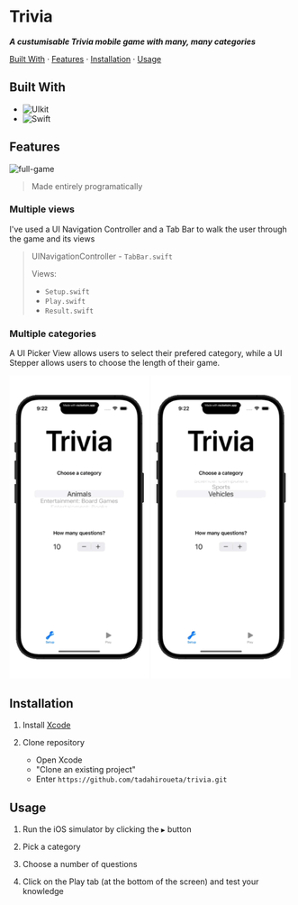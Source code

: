 # Trivia
***A custumisable Trivia mobile game with many, many categories***

[Built With](#built-with) · [Features](#features) · [Installation](#installation) · [Usage](#usage)

## Built With

- ![UIkit](https://img.shields.io/badge/uikit-2581d0?style=for-the-badge&logo=uikit&logoColor=white)
- ![Swift](https://img.shields.io/badge/swift-F54A2A?style=for-the-badge&logo=swift&logoColor=white)

## Features

<img src="https://github.com/tadahiroueta/trivia/blob/main/samples/full-game.gif" alt="full-game" width="248rem" />

> Made entirely programatically

### Multiple views
I've used a UI Navigation Controller and a Tab Bar to walk the user through the game and its views
> UINavigationController - ```TabBar.swift```
>
> Views:
> - ```Setup.swift```
> - ```Play.swift```
> - ```Result.swift```

### Multiple categories
A UI Picker View allows users to select their prefered category, while a UI Stepper allows users to choose the length of their game.

<img src="https://github.com/tadahiroueta/trivia/blob/main/samples/categories.gif" alt="categories" width="248rem" />

<img src="https://github.com/tadahiroueta/trivia/blob/main/samples/questions.gif" alt="questions" width="248rem" />

## Installation

1. Install [Xcode](https://developer.apple.com/xcode/)

2. Clone repository
    - Open Xcode
    - "Clone an existing project"
    - Enter ```https://github.com/tadahiroueta/trivia.git```

## Usage

1. Run the iOS simulator by clicking the ```▶``` button

2. Pick a category

3. Choose a number of questions

4. Click on the Play tab (at the bottom of the screen) and test your knowledge
